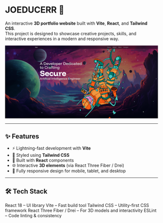 # JOEDUCERR 🚀  

An interactive **3D portfolio website** built with **Vite**, **React**, and **Tailwind CSS**.  
This project is designed to showcase creative projects, skills, and interactive experiences in a modern and responsive way.

![Portfolio Preview](result.png)

---

## ✨ Features  
- ⚡ Lightning-fast development with **Vite**  
- 🎨 Styled using **Tailwind CSS**  
- 🧩 Built with **React** components  
- 🌐 Interactive **3D elements** (via React Three Fiber / Drei)  
- 📱 Fully responsive design for mobile, tablet, and desktop  

---

## 🛠️ Tech Stack
React 18 – UI library
Vite – Fast build tool
Tailwind CSS – Utility-first CSS framework
React Three Fiber / Drei – For 3D models and interactivity
ESLint – Code linting & consistency
